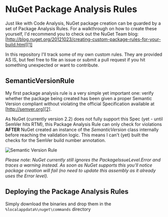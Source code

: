 NuGet Package Analysis Rules
============================

Just like with Code Analysis, NuGet package creation can be guarded by a set of Package Analysis Rules.
For a walkthrough on how to create these yourself, I'd recommend you to check out the NuGet Team blog: [http://blog.nuget.org/20121023/creating-custom-package-rules-for-your-build.html][1]

In this repository I'll track some of my own custom rules. They are provided AS IS, but feel free to file an issue or submit a pull request if you hit something unexpected or want to contribute.

SemanticVersionRule
-------------------

My first package analysis rule is a very simple yet important one: verify whether the package being created has been given a proper Semantic Version compliant without violating the official Specification available at [http://semver.org][2].

As NuGet (currently version 2.2) does not fully support this Spec (yet - until SemVer hits RTM), this Package Analysis Rule can only check for violations **AFTER** NuGet created an instance of the *SemanticVersion* class internally before reaching the validation logic. This means I can't (yet) built the checks for the SemVer build number annotation.

![Semantic Version Rule](https://raw.github.com/xavierdecoster/NuGet.PackageAnalysis.SemVer/master/Images/SemanticVersionRule.png)

*Please note: NuGet currently still ignores the PackageIssueLevel.Error and traces a warning instead. As soon as NuGet supports this you'll notice package creation will fail (no need to update this assembly as it already uses the Error level).*

Deploying the Package Analysis Rules
------------------------------------
Simply download the binaries and drop them in the `%localappdata%\nuget\commands` directory

[1]:http://blog.nuget.org/20121023/creating-custom-package-rules-for-your-build.html
[2]:http://semver.org